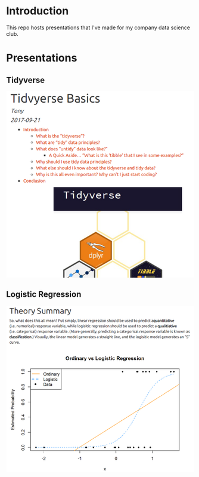 
# Introduction

This repo hosts presentations that I've made for my company data science club.

# Presentations

## Tidyverse

![](img/presentation-tidyverse-banner.PNG)

## Logistic Regression

![](img/presentation-logistic_regression-banner.PNG)
